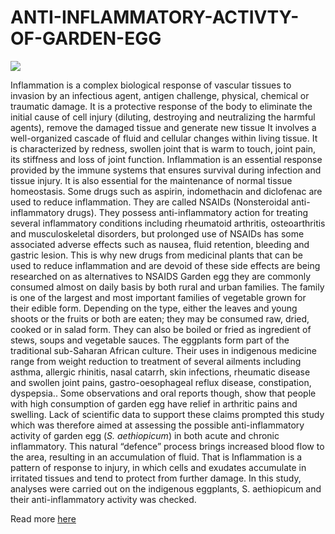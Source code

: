 # ANTI-INFLAMMATORY-ACTIVTY-OF-GARDEN-EGG
![](Garden_egg.png)

Inflammation is a complex biological response of vascular tissues to invasion by an infectious agent, antigen challenge, physical, chemical or traumatic damage.
It is a protective response of the body to eliminate the initial cause of cell injury (diluting, destroying and neutralizing the harmful agents), remove the damaged tissue and generate new tissue It involves a well-organized cascade of fluid and cellular changes within living tissue.
It is characterized by redness, swollen joint that is warm to touch, joint pain, its stiffness and loss of joint function.
Inflammation is an essential response provided by the immune systems that ensures survival during infection and tissue injury. It is also essential for the maintenance of normal tissue homeostasis.
Some drugs such as aspirin, indomethacin and diclofenac are used to reduce inflammation. They are called NSAIDs (Nonsteroidal anti-inflammatory drugs). They possess anti-inflammatory action for treating several inflammatory conditions including rheumatoid arthritis, osteoarthritis and musculoskeletal disorders, but prolonged use of NSAIDs has some associated adverse effects such as nausea, fluid retention, bleeding and gastric lesion.
This is why new drugs from medicinal plants that can be used to reduce inflammation and are devoid of these side effects are being researched on as alternatives to NSAIDS
Garden egg they are commonly consumed almost on daily basis by both rural and urban families. The family is one of the largest and most important families of vegetable grown for their edible form.  Depending on the type, either the leaves and young shoots or the fruits or both are eaten; they may be consumed raw, dried, cooked or in salad form. They can also be boiled or fried as ingredient of stews, soups and vegetable sauces. 
The eggplants form part of the traditional sub-Saharan African culture. Their uses in indigenous medicine range from weight reduction to treatment of several ailments including asthma, allergic rhinitis, nasal catarrh, skin infections, rheumatic disease and swollen joint pains, gastro-oesophageal reflux disease, constipation, dyspepsia.. 
Some observations and oral reports though, show that people with high consumption of garden egg have relief in arthritic pains and swelling. Lack of scientific data to support these claims prompted this study which was therefore aimed at assessing the possible anti-inflammatory activity of garden egg (_S. aethiopicum_) in both acute and chronic inflammatory. This natural “defence” process brings increased blood flow to the area, resulting in an accumulation of fluid. That is Inflammation is a pattern of response to injury, in which cells and exudates accumulate in irritated tissues and tend to protect from further damage.
In this study, analyses were carried out on the indigenous eggplants, S. aethiopicum and their anti-inflammatory activity was checked.

Read more [here](https://drive.google.com/file/d/1ABrwtsIz0ULwNoQWMSwaadHfzkjYJM5X/view?usp=sharing)
